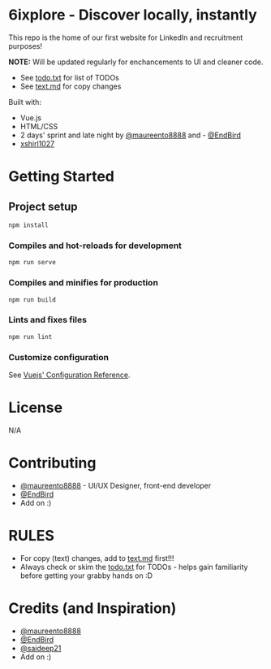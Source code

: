 # 6ixplore - Discover locally, instantly

This repo is the home of our first website for LinkedIn and recruitment purposes!

<strong>NOTE:</strong> Will be updated regularly for enchancements to UI and cleaner code.
- See [todo.txt](todo.txt) for list of TODOs
- See [text.md](text.md) for copy changes

Built with:
- Vue.js
- HTML/CSS
- 2 days' sprint and late night by [@maureento8888](https://github.com/maureento8888) and - [@EndBird](https://github.com/EndBird)
- [xshirl1027](https://github.com/xshirl1027)

# Getting Started
## Project setup
```
npm install
```
### Compiles and hot-reloads for development
```
npm run serve
```
### Compiles and minifies for production
```
npm run build
```
### Lints and fixes files
```
npm run lint
```
### Customize configuration
See [Vuejs' Configuration Reference](https://cli.vuejs.org/config/).

# License
N/A

# Contributing
- [@maureento8888](https://github.com/maureento8888) - UI/UX Designer, front-end developer
- [@EndBird](https://github.com/EndBird)
- Add on :)

# RULES
- For copy (text) changes, add to [text.md](text.md) first!!!
- Always check or skim the [todo.txt](todo.md) for TODOs - helps gain familiarity before getting your grabby hands on :D

# Credits (and Inspiration)
- [@maureento8888](https://github.com/maureento8888)
- [@EndBird](https://github.com/EndBird)
- [@saideep21](https://github.com/saideep21)
- Add on :)
